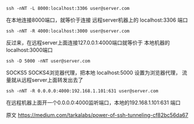 ```text
ssh -nNT -L 8000:localhost:3306 user@server.com
```
在本地连接8000端口，就等价于连接 远程server机器上的 localhost:3306  端口

```text
ssh -nNT -R 4000:localhost:3000 user@server.com
```
反过来，在远程server上面连接127.0.0.1:4000端口就等价于 本地机器的localhost:3000端口

```text
ssh -D 5000 -nNT user@server.com
```
SOCKS5 SOCKS4浏览器代理，把本地 localhost:5000 设置为浏览器代理， 流量就从远程server上面转发出去了

```text
ssh -nNT -R 0.0.0.0:4000:192.168.1.101:631 user@server.com
```
在远程机器上面开一个0.0.0.0:4000监听端口，本地的192.168.1.101:631 端口

原文
https://medium.com/tarkalabs/power-of-ssh-tunneling-cf82bc56da67
